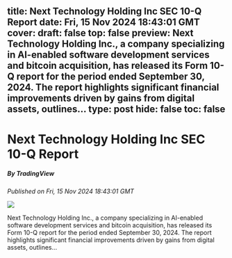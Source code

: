 title: Next Technology Holding Inc SEC 10-Q Report
date: Fri, 15 Nov 2024 18:43:01 GMT
cover: 
draft: false
top: false
preview: Next Technology Holding Inc., a company specializing in AI-enabled software development services and bitcoin acquisition, has released its Form 10-Q report for the period ended September 30, 2024. The report highlights significant financial improvements driven by gains from digital assets, outlines…
type: post
hide: false
toc: false
---

# Next Technology Holding Inc SEC 10-Q Report
##### By TradingView
_Published on Fri, 15 Nov 2024 18:43:01 GMT_

![](https://s.tradingview.com/static/images/illustrations/news-story.jpg)

Next Technology Holding Inc., a company specializing in AI-enabled software development services and bitcoin acquisition, has released its Form 10-Q report for the period ended September 30, 2024. The report highlights significant financial improvements driven by gains from digital assets, outlines…
